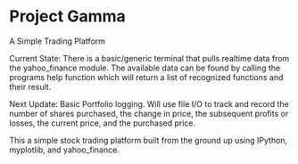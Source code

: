 # Project Gamma 
A Simple Trading Platform

Current State:
  There is a basic/generic terminal that pulls realtime data from the yahoo_finance module. The available data can be found by
  calling the programs help function which will return a list of recognized functions and their result.
  
Next Update:
  Basic Portfolio logging. Will use file I/O to track and record the number of shares purchased, the change in price, 
  the subsequent profits or losses, the current price, and the purchased price.

This a simple stock trading platform built from the ground up using IPython, myplotlib, and yahoo_finance.
